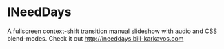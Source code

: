 # INeedDays
A fullscreen context-shift transition manual slideshow with audio and CSS blend-modes. 
Check it out http://ineeddays.bill-karkavos.com
